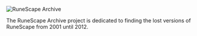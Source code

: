![RuneScape Archive](https://i.imgur.com/Ni26nwe.png)

The RuneScape Archive project is dedicated to finding the lost versions of RuneScape from 2001 until 2012.


